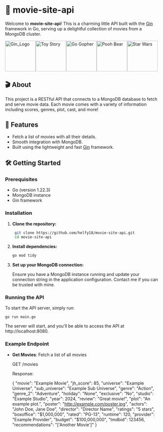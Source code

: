 # 🍿 movie-site-api

Welcome to **movie-site-api**! This is a charming little API built with the [Gin](https://gin-gonic.com/) framework in Go, serving up a delightful collection of movies from a MongoDB cluster.

<img src="https://avatars.githubusercontent.com/u/7894478?v=4" alt="Gin_Logo" width=100/><img alt="Toy Story" src="https://stickershop.line-scdn.net/sticonshop/v1/product/5b337485031a671b9c23d56d/iPhone/main.png" width="100" /><img src="https://miro.medium.com/v2/resize:fit:1000/0*YISbBYJg5hkJGcQd.png" alt="Go Gopher" width=100/><img src="https://stickershop.line-scdn.net/sticonshop/v1/product/5c7629e6031a6757b98a21a8/iPhone/main.png?v=3" alt="Pooh Bear" width="100"/><img src="https://stickershop.line-scdn.net/sticonshop/v1/product/5dedd7af031a67c29d105026/iPhone/main.png?v=2" alt="Star Wars" width="100"/>

## 🎬 About

This project is a RESTful API that connects to a MongoDB database to fetch and serve movie data. Each movie comes with a variety of information including scores, genres, plot, cast, and more!

## 🚀 Features

- Fetch a list of movies with all their details.
- Smooth integration with MongoDB.
- Built using the lightweight and fast [Gin](https://gin-gonic.com/) framework.

## 🛠️ Getting Started

### Prerequisites

- Go (version 1.22.3)
- MongoDB instance
- Gin framework

### Installation

1. **Clone the repository:**

   ```sh
    git clone https://github.com/helfy18/movie-site-api.git
    cd movie-site-api
   ```

2. **Install dependencies:**

   ```sh
   go mod tidy
   ```

3. **Set up your MongoDB connection:**

   Ensure you have a MongoDB instance running and update your connection string in the application configuration.
   Contact me if you can be trusted with mine.

### Running the API

To start the API server, simply run:

    go run main.go

The server will start, and you'll be able to access the API at http://localhost:8080.

### Example Endpoint

- **Get Movies**: Fetch a list of all movies

  GET /movies

  Response:

  {
  "movie": "Example Movie",
  "jh_score": 85,
  "universe": "Example Universe",
  "sub_universe": "Example Sub Universe",
  "genre": "Action",
  "genre_2": "Adventure",
  "holiday": "None",
  "exclusive": "No",
  "studio": "Example Studio",
  "year": 2024,
  "review": "Great movie!",
  "plot": "An example plot.",
  "poster": "http://example.com/poster.jpg",
  "actors": "John Doe, Jane Doe",
  "director": "Director Name",
  "ratings": "5 stars",
  "boxoffice": "$1,000,000",
  "rated": "PG-13",
  "runtime": 120,
  "provider": "Example Provider",
  "budget": "$100,000,000",
  "tmdbid": 123456,
  "recommendations": "['Another Movie']"
  }
